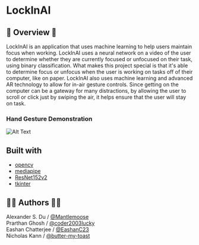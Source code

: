 <h1> LockInAI </h1>

## 📝 Overview 📝

LockInAI is an application that uses machine learning to help users maintain focus when working. LockInAI uses a neural network on a video of the user to determine whether they are currently focused or unfocused on their task, using binary classification. What makes this project special is that it's able to determine focus or unfocus when the user is working on tasks off of their computer, like on paper. LockInAI also uses machine learning and advanced AR technology to allow for in-air gesture controls. Since getting on the computer can be a gateway for many distractions, by allowing the user to scroll or click just by swiping the air, it helps ensure that the user will stay on task.

### Hand Gesture Demonstration

![Alt Text](./output.gif)

## Built with

- [opencv]()
- [mediapipe]()
- [ResNet152v2]()
- [tkinter]()

## 🧑‍💻 Authors 🧑‍💻

Alexander S. Du / [@Mantlemoose](https://github.com/Mantlemoose "Mantlemoose's github page") \
Prarthan Ghosh / [@coder2003lucky](https://github.com/coder2003lucky "coder2003lucky's github page") \
Eashan Chatterjee / [@EashanC23](https://github.com/EashanC23 "EashanC23's github page") \
Nicholas Kann / [@butter-my-toast](https://github.com/butter-my-toast "butter-my-toast's github page")
